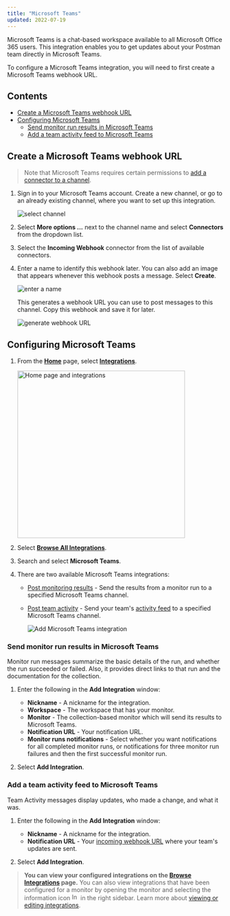 ```yaml
---
title: "Microsoft Teams"
updated: 2022-07-19
---
```


Microsoft Teams is a chat-based workspace available to all Microsoft Office 365 users. This integration enables you to get updates about your Postman team directly in Microsoft Teams.

To configure a Microsoft Teams integration, you will need to first create a Microsoft Teams webhook URL.

## Contents

* [Create a Microsoft Teams webhook URL](#create-a-microsoft-teams-webhook-url)
* [Configuring Microsoft Teams](#configuring-microsoft-teams)
    * [Send monitor run results in Microsoft Teams](#send-monitor-run-results-in-microsoft-teams)
    * [Add a team activity feed to Microsoft Teams](#add-a-team-activity-feed-to-microsoft-teams)

## Create a Microsoft Teams webhook URL

> Note that Microsoft Teams requires certain permissions to [add a connector to a channel](https://docs.microsoft.com/en-us/microsoftteams/office-365-custom-connectors).

1. Sign in to your Microsoft Teams account. Create a new channel, or go to an already existing channel, where you want to set up this integration.

    ![select channel](https://assets.postman.com/postman-docs/microsoft-teams-channel.jpg)

1. Select **More options ...** next to the channel name and select **Connectors** from the dropdown list.

1. Select the **Incoming Webhook** connector from the list of available connectors.

1. Enter a name to identify this webhook later. You can also add an image that appears whenever this webhook posts a message. Select **Create**.

    ![enter a name](https://assets.postman.com/postman-docs/microsoft-teams-webhook-name.jpg)

    This generates a webhook URL you can use to post messages to this channel. Copy this webhook and save it for later.

    ![generate webhook URL](https://assets.postman.com/postman-docs/microsoft-teams-webhook-url.jpg)

## Configuring Microsoft Teams

1. From the **[Home](https://go.postman.co/home)** page, select **[Integrations](https://go.postman.co/integrations)**.

    <img alt="Home page and integrations" src="https://assets.postman.com/postman-docs/v10/home-integrations-v10-2.jpg" width="390px">

1. Select **[Browse All Integrations](https://go.postman.co/integrations/browse?category=all)**.

1. Search and select **Microsoft Teams**.

1. There are two available Microsoft Teams integrations:

    * [Post monitoring results](#send-monitor-run-results-in-microsoft-teams) - Send the results from a monitor run to a specified Microsoft Teams channel.
    * [Post team activity](#add-a-team-activity-feed-to-microsoft-teams) - Send your team's [activity feed](/docs/collaborating-in-postman/using-workspaces/changelog-and-restoring-collections/#accessing-the-activity-feed-from-postman) to a specified Microsoft Teams channel.

        ![Add Microsoft Teams integration](https://assets.postman.com/postman-docs/v10/microsoft-teams-add-integration-v10.jpg)

### Send monitor run results in Microsoft Teams

Monitor run messages summarize the basic details of the run, and whether the run succeeded or failed. Also, it provides direct links to that run and the documentation for the collection.

1. Enter the following in the **Add Integration** window:

    * **Nickname** - A nickname for the integration.
    * **Workspace** - The workspace that has your monitor.
    * **Monitor** - The collection-based monitor which will send its results to Microsoft Teams.
    * **Notification URL** - Your notification URL.
    * **Monitor runs notifications** - Select whether you want notifications for all completed monitor runs, or notifications for three monitor run failures and then the first successful monitor run.

1. Select **Add Integration**.

### Add a team activity feed to Microsoft Teams

Team Activity messages display updates, who made a change, and what it was.

1. Enter the following in the **Add Integration** window:

    * **Nickname** - A nickname for the integration.
    * **Notification URL** - Your [incoming webhook URL](#create-a-microsoft-teams-webhook-url) where your team's updates are sent.

1. Select **Add Integration**.

> **You can view your configured integrations on the [Browse Integrations](https://go.postman.co/integrations/browse) page.** You can also view integrations that have been configured for a monitor by opening the monitor and selecting the information icon <img alt="Information icon" src="https://assets.postman.com/postman-docs/icon-information-v9-5.jpg#icon" width="16px"> in the right sidebar. Learn more about [viewing or editing integrations](/docs/integrations/intro-integrations/#viewing-or-editing-integrations).
